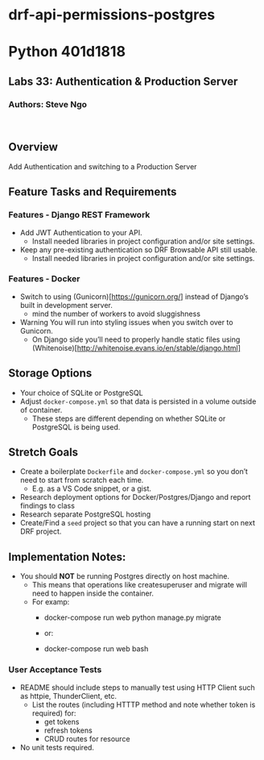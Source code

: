 # drf-api-permissions-postgres
# Python 401d1818
## Labs 33: Authentication & Production Server
### Authors: Steve Ngo
​
## Overview
Add Authentication and switching to a Production Server
​
## Feature Tasks and Requirements

### Features - Django REST Framework
* Add JWT Authentication to your API.
  * Install needed libraries in project configuration and/or site settings.
* Keep any pre-existing authentication so DRF Browsable API still usable.
  * Install needed libraries in project configuration and/or site settings.


### Features - Docker
* Switch to using (Gunicorn)[https://gunicorn.org/] instead of Django’s built in development server.
  * mind the number of workers to avoid sluggishness
* Warning You will run into styling issues when you switch over to Gunicorn.
  * On Django side you’ll need to properly handle static files using (Whitenoise)[http://whitenoise.evans.io/en/stable/django.html]

## Storage Options
* Your choice of SQLite or PostgreSQL
* Adjust `docker-compose.yml` so that data is persisted in a volume outside of container.
  * These steps are different depending on whether SQLite or PostgreSQL is being used.

## Stretch Goals
* Create a boilerplate `Dockerfile` and `docker-compose.yml` so you don’t need to start from scratch each time.
    * E.g. as a VS Code snippet, or a gist.
* Research deployment options for Docker/Postgres/Django and report findings to class
* Research separate PostgreSQL hosting
* Create/Find a `seed` project so that you can have a running start on next DRF project.

## Implementation Notes:
* You should **NOT** be running Postgres directly on host machine.
  * This means that operations like createsuperuser and migrate will need to happen inside the container.
  * For examp:
    * docker-compose run web python manage.py migrate

    * or:
    * docker-compose run web bash

### User Acceptance Tests
* README should include steps to manually test using HTTP Client such as httpie, ThunderClient, etc.
  * List the routes (including HTTTP method and note whether token is required) for:
    * get tokens
    * refresh tokens
    * CRUD routes for resource
* No unit tests required.
